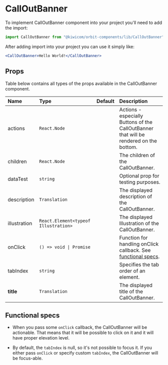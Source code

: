# CallOutBanner
To implement CallOutBanner component into your project you'll need to add the import:
```jsx
import CallOutBanner from "@kiwicom/orbit-components/lib/CallOutBanner";
```
After adding import into your project you can use it simply like:
```jsx
<CallOutBanner>Hello World!</CallOutBanner>
```
## Props
Table below contains all types of the props available in the CallOutBanner component.
  
| Name          | Type                                  | Default         | Description                      |
| :------------ | :------------------------------------ | :-------------- | :------------------------------- |
| actions       | `React.Node`                          |                 | Actions - especially Buttons of the CallOutBanner that will be rendered on the bottom.
| children      | `React.Node`                          |                 | The children of the CallOutBanner.
| dataTest      | `string`                              |                 | Optional prop for testing purposes.
| description   | `Translation`                         |                 | The displayed description of the CallOutBanner.
| illustration  | `React.Element<typeof Illustration>`  |                 | The displayed Illustration of the CallOutBanner.
| onClick       | `() => void \| Promise`               |                 | Function for handling onClick callback. See [functional specs](#functional-specs).
| tabIndex      | `string`                              |                 | Specifies the tab order of an element.
| **title**     | `Translation`                         |                 | The displayed title of the CallOutBanner.

## Functional specs
* When you pass some `onClick` callback, the CallOutBanner will be actionable. That means that it will be possible to click on it and it will have proper elevation level.

* By default, the `tabIndex` is null, so it's not possible to focus it. If you either pass `onClick` or specify custom `tabIndex`, the CallOutBanner will be focus-able.
